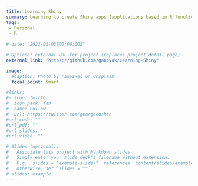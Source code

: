 ```yaml
---
title: Learning Shiny
summary: Learning to create Shiny apps (applications based in R functionality and syntax) to be used as introductory statistics learning aids
tags:
 - Personal
 - R
 
# date: "2022-01-03T00:00:00Z"

# Optional external URL for project (replaces project detail page).
external_link: "https://github.com/ganovak/Learning-Shiny"

image:
  #caption: Photo by rawpixel on Unsplash
  focal_point: Smart

#links:
#- icon: twitter
#  icon_pack: fab
#  name: Follow
#  url: https://twitter.com/georgecushen
#url_code: ""
#url_pdf: ""
#url_slides: ""
#url_video: ""

# Slides (optional).
#   Associate this project with Markdown slides.
#   Simply enter your slide deck's filename without extension.
#   E.g. `slides = "example-slides"` references `content/slides/example-slides.md`.
#   Otherwise, set `slides = ""`.
# slides: example
---
```

